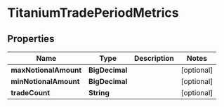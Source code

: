 

# TitaniumTradePeriodMetrics


## Properties

| Name | Type | Description | Notes |
|------------ | ------------- | ------------- | -------------|
|**maxNotionalAmount** | **BigDecimal** |  |  [optional] |
|**minNotionalAmount** | **BigDecimal** |  |  [optional] |
|**tradeCount** | **String** |  |  [optional] |



